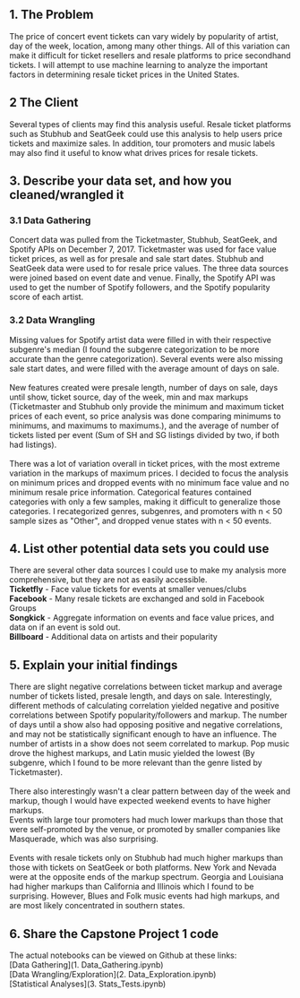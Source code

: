 ## 1. The Problem
The price of concert event tickets can vary widely by popularity of artist, day of the week, location, among many other things. All of this variation can make it difficult for ticket resellers and resale platforms to price secondhand tickets. I will attempt to use machine learning to analyze the important factors in determining resale ticket prices in the United States.
## 2 The Client
Several types of clients may find this analysis useful. Resale ticket platforms such as Stubhub and SeatGeek could use this analysis to help users price tickets and maximize sales. In addition, tour promoters and music labels may also find it useful to know what drives prices for resale tickets.
## 3. Describe your data set, and how you cleaned/wrangled it
### 3.1 Data Gathering
Concert data was pulled from the Ticketmaster, Stubhub, SeatGeek, and Spotify APIs on December 7, 2017. Ticketmaster was used for face value ticket prices, as well as for presale and sale start dates. Stubhub and SeatGeek data were used to for resale price values. The three data sources were joined based on event date and venue. Finally, the Spotify API was used to get the number of Spotify followers, and the Spotify popularity score of each artist.
### 3.2 Data Wrangling
Missing values for Spotify artist data were filled in with their respective subgenre's median (I found the subgenre categorization to be more accurate than the genre categorization). Several events were also missing sale start dates, and were filled with the average amount of days on sale.<br><br>
New features created were presale length, number of days on sale, days until show, ticket source, day of the week, min and max markups (Ticketmaster and Stubhub only provide the minimum and maximum ticket prices of each event, so price analysis was done comparing minimums to minimums, and maximums to maximums.), and the average of number of tickets listed per event (Sum of SH and SG listings divided by two, if both had listings).<br><br>
There was a lot of variation overall in ticket prices, with the most extreme variation in the markups of maximum prices. I decided to focus the analysis on minimum prices and dropped events with no minimum face value and no minimum resale price information.
Categorical features contained categories with only a few samples, making it difficult to generalize those categories. I recategorized genres, subgenres, and promoters with n < 50 sample sizes as "Other", and dropped venue states with  n < 50 events.

## 4. List other potential data sets you could use
There are several other data sources I could use to make my analysis more comprehensive, but they are not as easily accessible. <br>
__Ticketfly__ - Face value tickets for events at smaller venues/clubs<br>
__Facebook__ - Many resale tickets are exchanged and sold in Facebook Groups<br>
__Songkick__ - Aggregate information on events and face value prices, and data on if an event is sold out. <br>
__Billboard__ - Additional data on artists and their popularity
## 5. Explain your initial findings
There are slight negative correlations between ticket markup and average number of tickets listed, presale length, and days on sale. Interestingly, different methods of calculating correlation yielded negative and positive correlations between Spotify popularity/followers and markup. The number of days until a show also had opposing positive and negative correlations, and may not be statistically significant enough to have an influence. The number of artists in a show does not seem correlated to markup.
Pop music drove the highest markups, and Latin music yielded the lowest (By subgenre, which I found to be more relevant than the genre listed by Ticketmaster).<br><br>
There also interestingly wasn't a clear pattern between day of the week and markup, though I would have expected weekend events to have higher markups.<br>
Events with large tour promoters had much lower markups than those that were self-promoted by the venue, or promoted by smaller companies like Masquerade, which was also surprising.<br><br>
Events with resale tickets only on Stubhub had much higher markups than those with tickets on SeatGeek or both platforms.
New York and Nevada were at the opposite ends of the markup spectrum. Georgia and Louisiana had higher markups than California and Illinois which I found to be surprising. However, Blues and Folk music events had high markups, and are most likely concentrated in southern states.
## 6. Share the Capstone Project 1 code
The actual notebooks can be viewed on Github at these links:<br>
[Data Gathering](1. Data_Gathering.ipynb)<br>
[Data Wrangling/Exploration](2. Data_Exploration.ipynb)<br>
[Statistical Analyses](3. Stats_Tests.ipynb)
